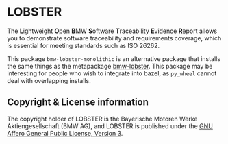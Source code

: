 # LOBSTER

The **L**ightweight **O**pen **B**MW **S**oftware **T**raceability
**E**vidence **R**eport allows you to demonstrate software traceability
and requirements coverage, which is essential for meeting standards
such as ISO 26262.

This package `bmw-lobster-monolithic` is an alternative package that
installs the same things as the metapackage
[bmw-lobster](https://pypi.org/project/bmw-lobster). This package may
be interesting for people who wish to integrate into bazel, as
`py_wheel` cannot deal with overlapping installs.

## Copyright & License information

The copyright holder of LOBSTER is the Bayerische Motoren Werke
Aktiengesellschaft (BMW AG), and LOBSTER is published under the [GNU
Affero General Public License, Version
3](https://github.com/bmw-software-engineering/lobster/blob/main/LICENSE.md).
